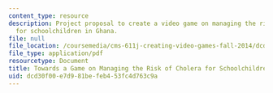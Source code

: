 ```yaml
---
content_type: resource
description: Project proposal to create a video game on managing the risk of cholera
  for schoolchildren in Ghana.
file: null
file_location: /coursemedia/cms-611j-creating-video-games-fall-2014/dcd30f00e7d981befeb453fc4d763c9a_MITCMS_611JF14_choleragame.pdf
file_type: application/pdf
resourcetype: Document
title: Towards a Game on Managing the Risk of Cholera for Schoolchildren in Ghana
uid: dcd30f00-e7d9-81be-feb4-53fc4d763c9a
---
```

